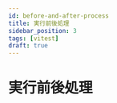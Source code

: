 ```yaml
---
id: before-and-after-process
title: 実行前後処理
sidebar_position: 3
tags: [vitest]
draft: true
---
```


# 実行前後処理
